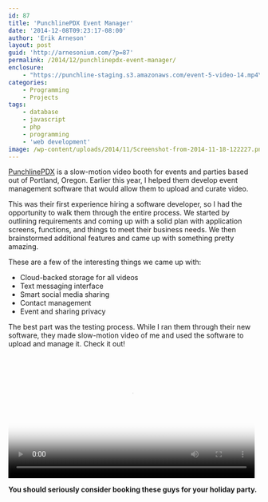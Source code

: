 ```yaml
---
id: 87
title: 'PunchlinePDX Event Manager'
date: '2014-12-08T09:23:17-08:00'
author: 'Erik Arneson'
layout: post
guid: 'http://arnesonium.com/?p=87'
permalink: /2014/12/punchlinepdx-event-manager/
enclosure:
    - "https://punchline-staging.s3.amazonaws.com/event-5-video-14.mp4\n5513284\nvideo/mp4\n"
categories:
    - Programming
    - Projects
tags:
    - database
    - javascript
    - php
    - programming
    - 'web development'
image: /wp-content/uploads/2014/11/Screenshot-from-2014-11-18-122227.png    
---
```


<a href="http://www.punchlinepdx.com/">PunchlinePDX</a> is a slow-motion video booth for events and parties based out of Portland, Oregon. Earlier this year, I helped them develop event management software that would allow them to upload and curate video.
<!--more-->

This was their first experience hiring a software developer, so I had the opportunity to walk them through the entire process. We started by outlining requirements and coming up with a solid plan with application screens, functions, and things to meet their business needs. We then brainstormed additional features and came up with something pretty amazing.

These are a few of the interesting things we came up with:

<ul>
    <li>Cloud-backed storage for all videos</li>
    <li>Text messaging interface</li>
    <li>Smart social media sharing</li>
    <li>Contact management</li>
    <li>Event and sharing privacy</li>
</ul>

The best part was the testing process. While I ran them through their new software, they made slow-motion video of me and used the software to upload and manage it. Check it out!

<video controls autoplay loop style="width:98%"
        poster="https://punchline-staging.s3.amazonaws.com/event-5-video-14.jpg">
   <source src="https://punchline-staging.s3.amazonaws.com/event-5-video-14.mp4" type="video/mp4" />
   Your browser does not support the video tag.
</video>

<strong>You should seriously consider booking these guys for your holiday party.</strong>
